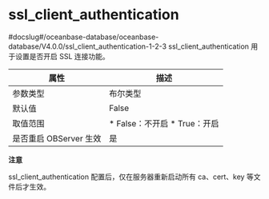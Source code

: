 ssl_client_authentication 
==============================================
#docslug#/oceanbase-database/oceanbase-database/V4.0.0/ssl_client_authentication-1-2-3
ssl_client_authentication 用于设置是否开启 SSL 连接功能。


|      **属性**      |                                                    **描述**                                                     |
|------------------|---------------------------------------------------------------------------------------------------------------|
| 参数类型             | 布尔类型                                                                                                          |
| 默认值              | False                                                                                                         |
| 取值范围             | * False：不开启   * True：开启    |
| 是否重启 OBServer 生效 | 是                                                                                                             |


**注意**



ssl_client_authentication 配置后，仅在服务器重新启动所有 ca、cert、key 等文件后才生效。
